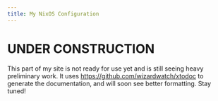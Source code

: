 ```yaml
---
title: My NixOS Configuration
---
```

# UNDER CONSTRUCTION
This part of my site is not ready for use yet and is still seeing heavy preliminary work. It uses https://github.com/wizardwatch/xtodoc to generate the documentation, and will soon see better formatting. Stay tuned!
